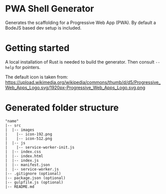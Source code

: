 # PWA Shell Generator

Generates the scaffolding for a Progressive Web App (PWA).
By default a BodeJS based dev setup is included.

# Getting started

A local installation of Rust is needed to build the generator.
Then consult `--help` for pointers.

The default icon is taken from:
https://upload.wikimedia.org/wikipedia/commons/thumb/d/d5/Progressive_Web_Apps_Logo.svg/1920px-Progressive_Web_Apps_Logo.svg.png

# Generated folder structure

```
"name"
|-- src
|  |-- images
|    |-- icon-192.png
|    |-- icon-512.png
|  |-- js
|    |-- service-worker-init.js
|  |-- index.css
|  |-- index.html
|  |-- index.js
|  |-- manifest.json
|  |-- service-worker.js
|-- .gitignore (optional)
|-- package.json (optional)
|-- gulpfile.js (optional)
|-- README.md
```